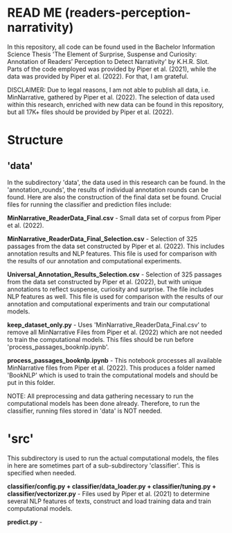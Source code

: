 # READ ME (readers-perception-narrativity)
In this repository, all code can be found used in the Bachelor Information Science Thesis 'The Element of Surprise, Suspense and Curiosity: Annotation of Readers’ Perception to Detect Narrativity' by K.H.R. Slot. Parts of the code employed was provided by Piper et al. (2021), while the data was provided by Piper et al. (2022). For that, I am grateful.

DISCLAIMER: Due to legal reasons, I am not able to publish all data, i.e. MinNarrative, gathered by Piper et al. (2022). The selection of data used within this research, enriched with new data can be found in this repository, but all 17K+ files should be provided by Piper et al. (2022).


# Structure
## 'data'
In the subdirectory 'data', the data used in this research can be found. In the 'annotation_rounds', the results of individual annotation rounds can be found. Here are also the construction of the final data set be found. Crucial files for running the classifier and prediction files include:

**MinNarrative_ReaderData_Final.csv** - Small data set of corpus from Piper et al. (2022).

**MinNarrative_ReaderData_Final_Selection.csv** - Selection of 325 passages from the data set constructed by Piper et al. (2022). This includes annotation results and NLP features. This file is used for comparison with the results of our annotation and computational experiments.

**Universal_Annotation_Results_Selection.csv** - Selection of 325 passages from the data set constructed by Piper et al. (2022), but with unique annotations to reflect suspense, curiosity and surprise. The file includes NLP features as well. This file is used for comparison with the results of our annotation and computational experiments and train our computational models.

**keep_dataset_only.py** - Uses 'MinNarrative_ReaderData_Final.csv' to remove all MinNarrative Files from Piper et al. (2022) which are not needed to train the computational models. This files should be run before 'process_passages_booknlp.ipynb'.

**process_passages_booknlp.ipynb** - This notebook processes all available MinNarrative files from Piper et al. (2022). This produces a folder named 'BookNLP' which is used to train the computational models and should be put in this folder.

NOTE: All preprocessing and data gathering necessary to run the computational models has been done already. Therefore, to run the classifier, running files stored in 'data' is NOT needed.


# 'src'
This subdirectory is used to run the actual computational models, the files in here are sometimes part of a sub-subdirectory 'classifier'. This is specified when needed.

**classifier/config.py + classifier/data_loader.py + classifier/tuning.py + classifier/vectorizer.py** - Files used by Piper et al. (2021) to determine several NLP features of texts, construct and load training data and train computational models.

**predict.py** - 

